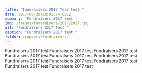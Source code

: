 ```yaml
---
title: "Fundraisers 2017 Year test "
date: 2017-08-28T18:01:34.681Z
summary: "Fundraisers 2017 test "
img: /images/fundraisers/2017/2017.jpg
alt: "Fundraisers 2017 test "
caption: "Fundraisers 2017 test "
folder: /support/fundraisers/
---
```

Fundraisers 2017 test Fundraisers 2017 test Fundraisers 2017 test Fundraisers 2017 test Fundraisers 2017 test Fundraisers 2017 test Fundraisers 2017 test Fundraisers 2017 test Fundraisers 2017 test Fundraisers 2017 test Fundraisers 2017 test